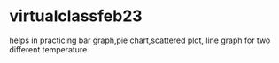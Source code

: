 # virtualclassfeb23
helps in practicing bar graph,pie chart,scattered plot, line graph for two different temperature

